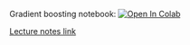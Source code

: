 Gradient boosting notebook:
[![Open In Colab](https://colab.research.google.com/assets/colab-badge.svg)](https://colab.research.google.com/github/girafe-ai/ml-course/blob/22f_made/week0_05_boosting/week0_05_gradient_boosting.ipynb)

[Lecture notes link](https://github.com/girafe-ai/ml-course/blob/22f_made/week0_05_boosting/week0_05_gradient_boosting.pdf)
